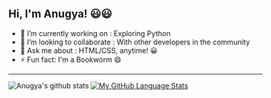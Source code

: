 ## Hi, I'm Anugya! 😃😃

- 🔭 I’m currently working on : Exploring Python
- 👯 I’m looking to collaborate : With other developers in the community
- 💬 Ask me about : HTML/CSS, anytime! 😀
- ⚡ Fun fact: I'm a Bookworm 😄
***
![Anugya's github stats](https://github-readme-stats.vercel.app/api?username=Anugya-Gogoi&show_icons=true&theme=vue&hide_border=0)
[![My GitHub Language Stats](https://github-readme-stats.vercel.app/api/top-langs/?username=Anugya-Gogoi&langs_count=5&theme=vue&hide_border=0)]()




